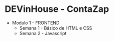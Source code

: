 # DEVinHouse - ContaZap

- Modulo 1 - FRONTEND
  * Semana 1 - Básico de HTML e CSS
  * Semana 2 - Javascript
